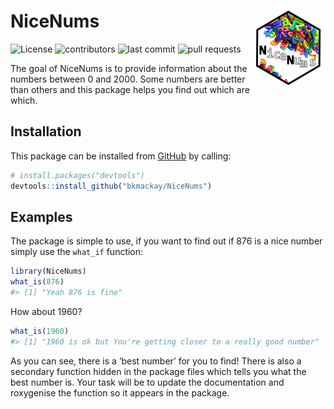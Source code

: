 
<!-- README.md is generated from README.Rmd. Please edit that file -->

# NiceNums <img src='man/figures/logo.png' align="right" height="119" />

<!-- badges: start -->
![License](https://img.shields.io/github/license/bkmackay/NiceNums?style=plastic)
![contributors](https://img.shields.io/github/contributors/bkmackay/NiceNums)
![last commit](https://img.shields.io/github/last-commit/bkmackay/NiceNums)
![pull requests](https://img.shields.io/github/issues-pr-raw/bkmackay/NiceNums)
<!-- badges: end -->

The goal of NiceNums is to provide information about the numbers between
0 and 2000. Some numbers are better than others and this package helps
you find out which are which.

## Installation

This package can be installed from [GitHub](https://github.com/) by
calling:

``` r
# install.packages("devtools")
devtools::install_github("bkmackay/NiceNums")
```

## Examples

The package is simple to use, if you want to find out if 876 is a nice
number simply use the `what_if` function:

``` r
library(NiceNums)
what_is(876)
#> [1] "Yeah 876 is fine"
```

How about 1960?

``` r
what_is(1960)
#> [1] "1960 is ok but You're getting closer to a really good number"
```

As you can see, there is a ‘best number’ for you to find\! There is also
a secondary function hidden in the package files which tells you what
the best number is. Your task will be to update the documentation and
roxygenise the function so it appears in the package.
